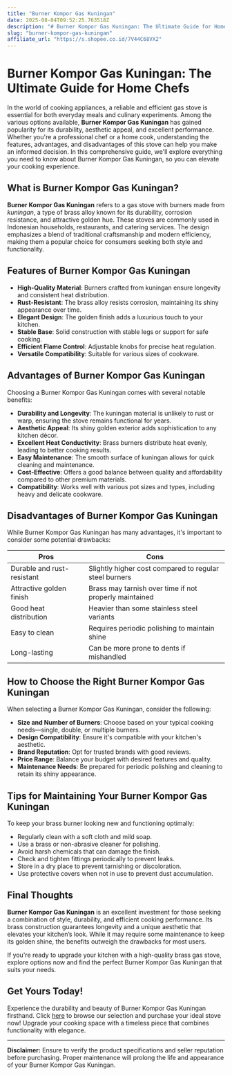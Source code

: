 ```yaml
---
title: "Burner Kompor Gas Kuningan"
date: 2025-08-04T09:52:25.763518Z
description: "# Burner Kompor Gas Kuningan: The Ultimate Guide for Home Chefs..."
slug: "burner-kompor-gas-kuningan"
affiliate_url: "https://s.shopee.co.id/7V44C68VX2"
---
```

# Burner Kompor Gas Kuningan: The Ultimate Guide for Home Chefs

In the world of cooking appliances, a reliable and efficient gas stove is essential for both everyday meals and culinary experiments. Among the various options available, **Burner Kompor Gas Kuningan** has gained popularity for its durability, aesthetic appeal, and excellent performance. Whether you're a professional chef or a home cook, understanding the features, advantages, and disadvantages of this stove can help you make an informed decision. In this comprehensive guide, we'll explore everything you need to know about Burner Kompor Gas Kuningan, so you can elevate your cooking experience.

## What is Burner Kompor Gas Kuningan?

**Burner Kompor Gas Kuningan** refers to a gas stove with burners made from *kuningan*, a type of brass alloy known for its durability, corrosion resistance, and attractive golden hue. These stoves are commonly used in Indonesian households, restaurants, and catering services. The design emphasizes a blend of traditional craftsmanship and modern efficiency, making them a popular choice for consumers seeking both style and functionality.

## Features of Burner Kompor Gas Kuningan

- **High-Quality Material**: Burners crafted from kuningan ensure longevity and consistent heat distribution.
- **Rust-Resistant**: The brass alloy resists corrosion, maintaining its shiny appearance over time.
- **Elegant Design**: The golden finish adds a luxurious touch to your kitchen.
- **Stable Base**: Solid construction with stable legs or support for safe cooking.
- **Efficient Flame Control**: Adjustable knobs for precise heat regulation.
- **Versatile Compatibility**: Suitable for various sizes of cookware.

## Advantages of Burner Kompor Gas Kuningan

Choosing a Burner Kompor Gas Kuningan comes with several notable benefits:

- **Durability and Longevity**: The kuningan material is unlikely to rust or warp, ensuring the stove remains functional for years.
- **Aesthetic Appeal**: Its shiny golden exterior adds sophistication to any kitchen décor.
- **Excellent Heat Conductivity**: Brass burners distribute heat evenly, leading to better cooking results.
- **Easy Maintenance**: The smooth surface of kuningan allows for quick cleaning and maintenance.
- **Cost-Effective**: Offers a good balance between quality and affordability compared to other premium materials.
- **Compatibility**: Works well with various pot sizes and types, including heavy and delicate cookware.

## Disadvantages of Burner Kompor Gas Kuningan

While Burner Kompor Gas Kuningan has many advantages, it's important to consider some potential drawbacks:

| **Pros** | **Cons** |
| --- | --- |
| Durable and rust-resistant | Slightly higher cost compared to regular steel burners |
| Attractive golden finish | Brass may tarnish over time if not properly maintained |
| Good heat distribution | Heavier than some stainless steel variants |
| Easy to clean | Requires periodic polishing to maintain shine |
| Long-lasting | Can be more prone to dents if mishandled |

## How to Choose the Right Burner Kompor Gas Kuningan

When selecting a Burner Kompor Gas Kuningan, consider the following:

- **Size and Number of Burners**: Choose based on your typical cooking needs—single, double, or multiple burners.
- **Design Compatibility**: Ensure it's compatible with your kitchen's aesthetic.
- **Brand Reputation**: Opt for trusted brands with good reviews.
- **Price Range**: Balance your budget with desired features and quality.
- **Maintenance Needs**: Be prepared for periodic polishing and cleaning to retain its shiny appearance.

## Tips for Maintaining Your Burner Kompor Gas Kuningan

To keep your brass burner looking new and functioning optimally:

- Regularly clean with a soft cloth and mild soap.
- Use a brass or non-abrasive cleaner for polishing.
- Avoid harsh chemicals that can damage the finish.
- Check and tighten fittings periodically to prevent leaks.
- Store in a dry place to prevent tarnishing or discoloration.
- Use protective covers when not in use to prevent dust accumulation.

## Final Thoughts

**Burner Kompor Gas Kuningan** is an excellent investment for those seeking a combination of style, durability, and efficient cooking performance. Its brass construction guarantees longevity and a unique aesthetic that elevates your kitchen’s look. While it may require some maintenance to keep its golden shine, the benefits outweigh the drawbacks for most users.

If you're ready to upgrade your kitchen with a high-quality brass gas stove, explore options now and find the perfect Burner Kompor Gas Kuningan that suits your needs.

## Get Yours Today!

Experience the durability and beauty of Burner Kompor Gas Kuningan firsthand. Click [here](https://s.shopee.co.id/7V44C68VX2) to browse our selection and purchase your ideal stove now! Upgrade your cooking space with a timeless piece that combines functionality with elegance.

---

**Disclaimer:** Ensure to verify the product specifications and seller reputation before purchasing. Proper maintenance will prolong the life and appearance of your Burner Kompor Gas Kuningan.